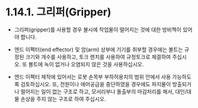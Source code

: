 ﻿# 1.14.1. 그리퍼(Gripper)

* 그리퍼(gripper)를 사용할 경우 불시에 작업물이 떨어지는 것에 대한 방비책이 있어야 합니다. 

* 엔드 이펙터(end effector) 및 암(arm) 상부에 기기를 취부할 경우에는 볼트는 규정된 크기와 개수를 사용하고, 토크 렌치를 사용하여 규정토크로 체결하여 주십시오. 또 볼트에 녹이 없거나 오염되지 않은 것을 사용하십시오.  

* 엔드 이펙터 제작에 있어서는 로봇 손목부 부하허용치의 범위 안에서 사용 가능하도록 검토하십시오. 또, 전원이나 에어공급을 중단하였을 경우에도 파지물이 방출되거나 떨어지는 일이 없는 구조로 하고, 모서리부나 돌출부의 마감처리를 해서, 대인/대물 손상을 주지 않는 구조로 하여 주십시오. 
